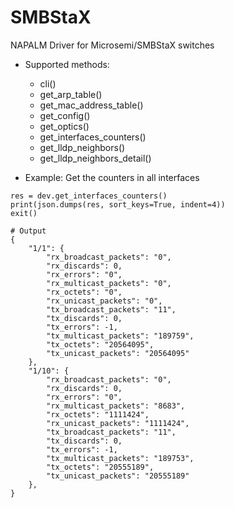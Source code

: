 # SMBStaX
NAPALM Driver for Microsemi/SMBStaX switches

- Supported methods:
   - cli()
   - get_arp_table()
   - get_mac_address_table()
   - get_config()
   - get_optics()
   - get_interfaces_counters()
   - get_lldp_neighbors()
   - get_lldp_neighbors_detail()

- Example: Get the counters in all interfaces
```
res = dev.get_interfaces_counters()
print(json.dumps(res, sort_keys=True, indent=4))
exit()

# Output
{
    "1/1": {
        "rx_broadcast_packets": "0",
        "rx_discards": 0,
        "rx_errors": "0",
        "rx_multicast_packets": "0",
        "rx_octets": "0",
        "rx_unicast_packets": "0",
        "tx_broadcast_packets": "11",
        "tx_discards": 0,
        "tx_errors": -1,
        "tx_multicast_packets": "189759",
        "tx_octets": "20564095",
        "tx_unicast_packets": "20564095"
    },
    "1/10": {
        "rx_broadcast_packets": "0",
        "rx_discards": 0,
        "rx_errors": "0",
        "rx_multicast_packets": "8683",
        "rx_octets": "1111424",
        "rx_unicast_packets": "1111424",
        "tx_broadcast_packets": "11",
        "tx_discards": 0,
        "tx_errors": -1,
        "tx_multicast_packets": "189753",
        "tx_octets": "20555189",
        "tx_unicast_packets": "20555189"
    },
}
```
